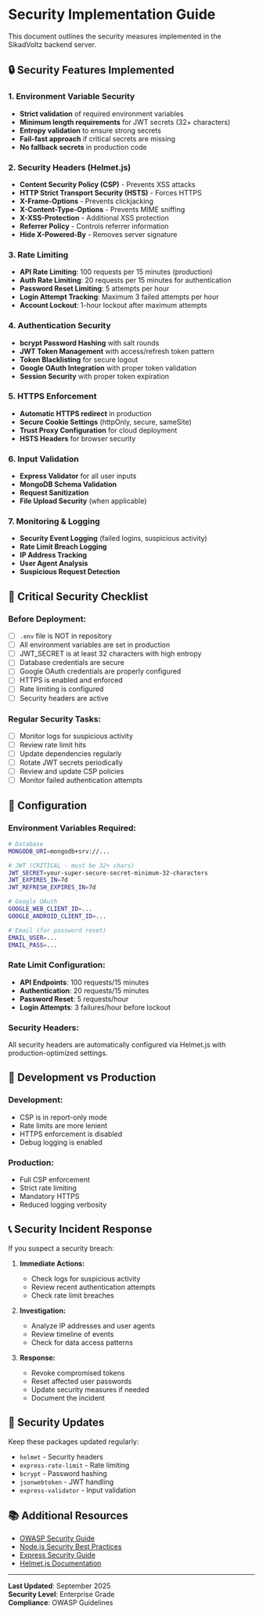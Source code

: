 # Security Implementation Guide

This document outlines the security measures implemented in the SikadVoltz backend server.

## 🔒 Security Features Implemented

### 1. Environment Variable Security
- **Strict validation** of required environment variables
- **Minimum length requirements** for JWT secrets (32+ characters)
- **Entropy validation** to ensure strong secrets
- **Fail-fast approach** if critical secrets are missing
- **No fallback secrets** in production code

### 2. Security Headers (Helmet.js)
- **Content Security Policy (CSP)** - Prevents XSS attacks
- **HTTP Strict Transport Security (HSTS)** - Forces HTTPS
- **X-Frame-Options** - Prevents clickjacking
- **X-Content-Type-Options** - Prevents MIME sniffing
- **X-XSS-Protection** - Additional XSS protection
- **Referrer Policy** - Controls referrer information
- **Hide X-Powered-By** - Removes server signature

### 3. Rate Limiting
- **API Rate Limiting**: 100 requests per 15 minutes (production)
- **Auth Rate Limiting**: 20 requests per 15 minutes for authentication
- **Password Reset Limiting**: 5 attempts per hour
- **Login Attempt Tracking**: Maximum 3 failed attempts per hour
- **Account Lockout**: 1-hour lockout after maximum attempts

### 4. Authentication Security
- **bcrypt Password Hashing** with salt rounds
- **JWT Token Management** with access/refresh token pattern
- **Token Blacklisting** for secure logout
- **Google OAuth Integration** with proper token validation
- **Session Security** with proper token expiration

### 5. HTTPS Enforcement
- **Automatic HTTPS redirect** in production
- **Secure Cookie Settings** (httpOnly, secure, sameSite)
- **Trust Proxy Configuration** for cloud deployment
- **HSTS Headers** for browser security

### 6. Input Validation
- **Express Validator** for all user inputs
- **MongoDB Schema Validation** 
- **Request Sanitization**
- **File Upload Security** (when applicable)

### 7. Monitoring & Logging
- **Security Event Logging** (failed logins, suspicious activity)
- **Rate Limit Breach Logging**
- **IP Address Tracking**
- **User Agent Analysis**
- **Suspicious Request Detection**

## 🚨 Critical Security Checklist

### Before Deployment:
- [ ] `.env` file is NOT in repository
- [ ] All environment variables are set in production
- [ ] JWT_SECRET is at least 32 characters with high entropy
- [ ] Database credentials are secure
- [ ] Google OAuth credentials are properly configured
- [ ] HTTPS is enabled and enforced
- [ ] Rate limiting is configured
- [ ] Security headers are active

### Regular Security Tasks:
- [ ] Monitor logs for suspicious activity
- [ ] Review rate limit hits
- [ ] Update dependencies regularly
- [ ] Rotate JWT secrets periodically
- [ ] Review and update CSP policies
- [ ] Monitor failed authentication attempts

## 🔧 Configuration

### Environment Variables Required:
```bash
# Database
MONGODB_URI=mongodb+srv://...

# JWT (CRITICAL - must be 32+ chars)
JWT_SECRET=your-super-secure-secret-minimum-32-characters
JWT_EXPIRES_IN=7d
JWT_REFRESH_EXPIRES_IN=7d

# Google OAuth
GOOGLE_WEB_CLIENT_ID=...
GOOGLE_ANDROID_CLIENT_ID=...

# Email (for password reset)
EMAIL_USER=...
EMAIL_PASS=...
```

### Rate Limit Configuration:
- **API Endpoints**: 100 requests/15 minutes
- **Authentication**: 20 requests/15 minutes  
- **Password Reset**: 5 requests/hour
- **Login Attempts**: 3 failures/hour before lockout

### Security Headers:
All security headers are automatically configured via Helmet.js with production-optimized settings.

## 🚧 Development vs Production

### Development:
- CSP is in report-only mode
- Rate limits are more lenient
- HTTPS enforcement is disabled
- Debug logging is enabled

### Production:
- Full CSP enforcement
- Strict rate limiting
- Mandatory HTTPS
- Reduced logging verbosity

## 📞 Security Incident Response

If you suspect a security breach:

1. **Immediate Actions:**
   - Check logs for suspicious activity
   - Review recent authentication attempts
   - Check rate limit breaches

2. **Investigation:**
   - Analyze IP addresses and user agents
   - Review timeline of events
   - Check for data access patterns

3. **Response:**
   - Revoke compromised tokens
   - Reset affected user passwords
   - Update security measures if needed
   - Document the incident

## 🔄 Security Updates

Keep these packages updated regularly:
- `helmet` - Security headers
- `express-rate-limit` - Rate limiting
- `bcrypt` - Password hashing
- `jsonwebtoken` - JWT handling
- `express-validator` - Input validation

## 📚 Additional Resources

- [OWASP Security Guide](https://owasp.org/www-project-top-ten/)
- [Node.js Security Best Practices](https://nodejs.org/en/security/)
- [Express Security Guide](https://expressjs.com/en/advanced/best-practice-security.html)
- [Helmet.js Documentation](https://helmetjs.github.io/)

---

**Last Updated**: September 2025  
**Security Level**: Enterprise Grade  
**Compliance**: OWASP Guidelines